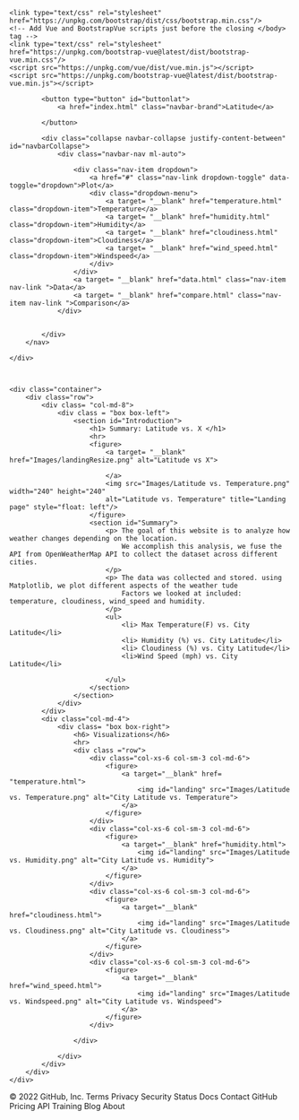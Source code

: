   
<!DOCTYPE html>
<html lang="en-us">
<head>
    <meta charset="UTF-8">
    <meta name="viewport" content="width=device-width, initial-scale=1, minimum-scale=1" />
    <title> Latitude Weather Analysis</title>
    <link rel="stylesheet" href="https://stackpath.bootstrapcdn.com/bootstrap/4.3.1/css/bootstrap.min.css" integrity="sha384-ggOyR0iXCbMQv3Xipma34MD+dH/1fQ784/j6cY/iJTQUOhcWr7x9JvoRxT2MZw1T" crossorigin="anonymous">
    <link rel="stylesheet" href="style.css">

    <link type="text/css" rel="stylesheet" href="https://unpkg.com/bootstrap/dist/css/bootstrap.min.css"/>
    <!-- Add Vue and BootstrapVue scripts just before the closing </body> tag -->
    <link type="text/css" rel="stylesheet" href="https://unpkg.com/bootstrap-vue@latest/dist/bootstrap-vue.min.css"/>
    <script src="https://unpkg.com/vue/dist/vue.min.js"></script>
    <script src="https://unpkg.com/bootstrap-vue@latest/dist/bootstrap-vue.min.js"></script>
</head>

<body>
    <div class="bs-example">
        <nav class="navbar navbar-expand-md navbar-light bg-light">
            
            <button type="button" id="buttonlat">
                <a href="index.html" class="navbar-brand">Latitude</a>
    
            </button>
    
            <div class="collapse navbar-collapse justify-content-between" id="navbarCollapse">
                <div class="navbar-nav ml-auto">
                    
                    <div class="nav-item dropdown">
                        <a href="#" class="nav-link dropdown-toggle" data-toggle="dropdown">Plot</a>
                        <div class="dropdown-menu">
                            <a target= "__blank" href="temperature.html" class="dropdown-item">Temperature</a>
                            <a target= "__blank" href="humidity.html" class="dropdown-item">Humidity</a>
                            <a target= "__blank" href="cloudiness.html" class="dropdown-item">Cloudiness</a>
                            <a target= "__blank" href="wind_speed.html" class="dropdown-item">Windspeed</a>
                        </div>
                    </div>
                    <a target= "__blank" href="data.html" class="nav-item nav-link ">Data</a>
                    <a target= "__blank" href="compare.html" class="nav-item nav-link ">Comparison</a>
                </div>
                
            
            </div>
        </nav>
        
    </div>
    
   

    <div class="container">
        <div class="row">
            <div class= "col-md-8">
                <div class = "box box-left">
                    <section id="Introduction">
                        <h1> Summary: Latitude vs. X </h1>
                        <hr>
                        <figure>
                            <a target= "__blank" href="Images/landingResize.png" alt="Latitude vs X">

                            </a>
                            <img src="Images/Latitude vs. Temperature.png" width="240" height="240"
                            alt="Latitude vs. Temperature" title="Landing page" style="float: left"/>
                        </figure>
                        <section id="Summary">
                            <p> The goal of this website is to analyze how weather changes depending on the location.
                                We accomplish this analysis, we fuse the API from OpenWeatherMap API to collect the dataset across different cities.
                            </p>
                            <p> The data was collected and stored. using Matplotlib, we plot different aspects of the weather tude
                                Factors we looked at included: temperature, cloudiness, wind_speed and humidity. 
                            </p>
                            <ul>
                                <li> Max Temperature(F) vs. City Latitude</li>
                                <li> Humidity (%) vs. City Latitude</li>
                                <li> Cloudiness (%) vs. City Latitude</li>
                                <li>Wind Speed (mph) vs. City Latitude</li> 

                            </ul>
                        </section>
                    </section>
                </div>
            </div>
            <div class="col-md-4">
                <div class= "box box-right">
                    <h6> Visualizations</h6>
                    <hr>
                    <div class ="row">
                        <div class="col-xs-6 col-sm-3 col-md-6">
                            <figure>
                                <a target="__blank" href= "temperature.html">
                                    <img id="landing" src="Images/Latitude vs. Temperature.png" alt="City Latitude vs. Temperature">
                                </a>
                            </figure>
                        </div>
                        <div class="col-xs-6 col-sm-3 col-md-6">
                            <figure>
                                <a target="__blank" href="humidity.html">
                                    <img id="landing" src="Images/Latitude vs. Humidity.png" alt="City Latitude vs. Humidity">
                                </a>
                            </figure>
                        </div>
                        <div class="col-xs-6 col-sm-3 col-md-6">
                            <figure>
                                <a target="__blank" href="cloudiness.html">
                                    <img id="landing" src="Images/Latitude vs. Cloudiness.png" alt="City Latitude vs. Cloudiness">
                                </a>
                            </figure>
                        </div>
                        <div class="col-xs-6 col-sm-3 col-md-6">
                            <figure>
                                <a target="__blank" href="wind_speed.html">
                                    <img id="landing" src="Images/Latitude vs. Windspeed.png" alt="City Latitude vs. Windspeed">
                                </a>
                            </figure>
                        </div>

                    </div>

                </div>
            </div>
        </div>
    </div>



<script src="https://code.jquery.com/jquery-3.3.1.slim.min.js" integrity="sha384-q8i/X+965DzO0rT7abK41JStQIAqVgRVzpbzo5smXKp4YfRvH+8abtTE1Pi6jizo" crossorigin="anonymous"></script>
<script src="https://cdnjs.cloudflare.com/ajax/libs/popper.js/1.14.7/umd/popper.min.js" integrity="sha384-UO2eT0CpHqdSJQ6hJty5KVphtPhzWj9WO1clHTMGa3JDZwrnQq4sF86dIHNDz0W1" crossorigin="anonymous"></script>
<script src="https://stackpath.bootstrapcdn.com/bootstrap/4.3.1/js/bootstrap.min.js" integrity="sha384-JjSmVgyd0p3pXB1rRibZUAYoIIy6OrQ6VrjIEaFf/nJGzIxFDsf4x0xIM+B07jRM" crossorigin="anonymous"></script>
</body>
</html>
© 2022 GitHub, Inc.
Terms
Privacy
Security
Status
Docs
Contact GitHub
Pricing
API
Training
Blog
About

